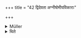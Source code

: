 +++
title = "42 द्विदेवता अग्नीषोमीयविकाराः"

+++

<details><summary>Müller</summary>

Offerings for many deities are vikāras also of the Aindrāgna.
</details>

<details><summary>थिते</summary>

द्विदेवता अग्नीषोमीयविकाराः ४२
</details>

